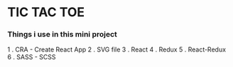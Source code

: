 # TIC TAC TOE


### Things i use in this mini project 

1 . CRA - Create  React App 
2 . SVG file 
3 . React
4 . Redux 
5 . React-Redux 
6 . SASS - SCSS

